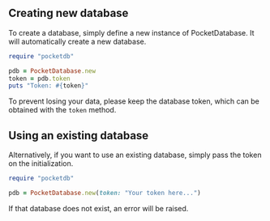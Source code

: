 ## Creating new database
To create a database, simply define a new instance of PocketDatabase. It will automatically create a new database.

```ruby
require "pocketdb"

pdb = PocketDatabase.new
token = pdb.token
puts "Token: #{token}"
```

To prevent losing your data, please keep the database token, which can be obtained with the `token` method.

## Using an existing database

Alternatively, if you want to use an existing database, simply pass the token on the initialization.

```ruby
require "pocketdb"

pdb = PocketDatabase.new(token: "Your token here...")
```

If that database does not exist, an error will be raised.
